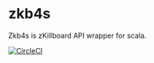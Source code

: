 # zkb4s
Zkb4s is zKillboard API wrapper for scala.

[![CircleCI](https://circleci.com/gh/greg2010/zkb4s.svg?style=svg)](https://circleci.com/gh/greg2010/zkb4s)